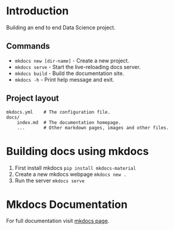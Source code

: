 # Introduction
Building an end to end Data Science project.

## Commands

* `mkdocs new [dir-name]` - Create a new project.
* `mkdocs serve` - Start the live-reloading docs server.
* `mkdocs build` - Build the documentation site.
* `mkdocs -h` - Print help message and exit.

## Project layout

    mkdocs.yml    # The configuration file.
    docs/
        index.md  # The documentation homepage.
        ...       # Other markdown pages, images and other files.

# Building docs using mkdocs
1. First install mkdocs `pip install mkdocs-material`
2. Create a new mkdocs webpage `mkdocs new .`
3. Run the server `mkdocs serve`

# Mkdocs Documentation
For full documentation visit [mkdocs page](https://www.mkdocs.org).